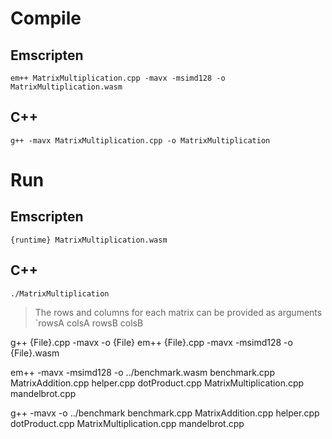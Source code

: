 # Compile
## Emscripten
`em++ MatrixMultiplication.cpp -mavx -msimd128 -o MatrixMultiplication.wasm`
## C++
`g++ -mavx MatrixMultiplication.cpp -o MatrixMultiplication`

# Run
## Emscripten
`{runtime} MatrixMultiplication.wasm`
## C++
`./MatrixMultiplication`
> The rows and columns for each matrix can be provided as arguments `rowsA colsA rowsB colsB



g++ {File}.cpp -mavx -o {File}
em++ {File}.cpp -mavx -msimd128 -o {File}.wasm

em++ -mavx -msimd128 -o ../benchmark.wasm benchmark.cpp  MatrixAddition.cpp helper.cpp dotProduct.cpp MatrixMultiplication.cpp mandelbrot.cpp

g++ -mavx -o ../benchmark benchmark.cpp  MatrixAddition.cpp helper.cpp dotProduct.cpp MatrixMultiplication.cpp mandelbrot.cpp